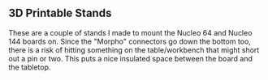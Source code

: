 3D Printable Stands
-------------------

These are a couple of stands I made to mount the Nucleo 64 and Nucleo 144
boards on. Since the "Morpho" connectors go down the bottom too, there is
a risk of hitting something on the table/workbench that might short out a
pin or two. This puts a nice insulated space between the board and the
tabletop.

